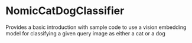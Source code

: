 # NomicCatDogClassifier
Provides a basic introduction with sample code to use a vision embedding model for classifying a given query image as either a cat or a dog
